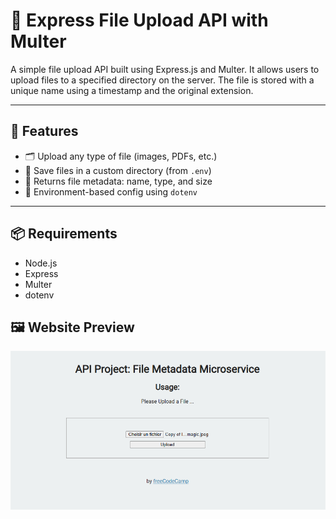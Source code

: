 # 📁 Express File Upload API with Multer

A simple file upload API built using Express.js and Multer. It allows users to upload files to a specified directory on the server. The file is stored with a unique name using a timestamp and the original extension.

---

## 🚀 Features

- 🗂 Upload any type of file (images, PDFs, etc.)
- 📂 Save files in a custom directory (from `.env`)
- 📄 Returns file metadata: name, type, and size
- 🔐 Environment-based config using `dotenv`

---

## 📦 Requirements

- Node.js
- Express
- Multer
- dotenv

## 🖼️ Website Preview

![Website Screenshot](./screen/github.PNG)
